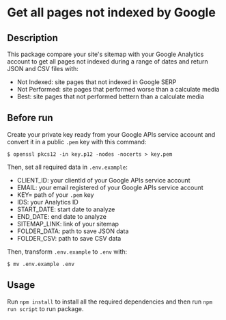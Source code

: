 # Get all pages not indexed by Google

## Description

 This package compare your site's sitemap with your Google Analytics account to get all pages not indexed during a range of dates and return JSON and CSV files with:

 * Not Indexed: site pages that not indexed in Google SERP
 * Not Performed: site pages that performed worse than a calculate media
 * Best: site pages that not performed bettern than a calculate media

## Before run

Create your private key ready from your Google APIs service account and convert it in a public `.pem` key with this command:

```
$ openssl pkcs12 -in key.p12 -nodes -nocerts > key.pem
```

Then, set all required data in `.env.example`:

* CLIENT_ID: your clientId of your Google APIs service account
* EMAIL: your email registered of your Google APIs service account
* KEY= path of your `.pem` key
* IDS: your Analytics ID
* START_DATE: start date to analyze
* END_DATE: end date to analyze
* SITEMAP_LINK: link of your sitemap
* FOLDER_DATA: path to save JSON data
* FOLDER_CSV: path to save CSV data

Then, transform `.env.example` to `.env` with:

```
$ mv .env.example .env
```

## Usage

Run `npm install` to install all the required dependencies and then run `npm run script` to run package.
